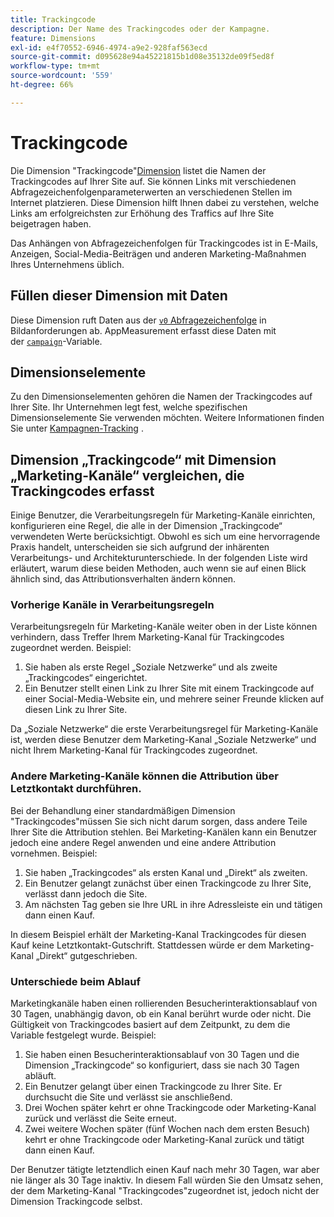 ```yaml
---
title: Trackingcode
description: Der Name des Trackingcodes oder der Kampagne.
feature: Dimensions
exl-id: e4f70552-6946-4974-a9e2-928faf563ecd
source-git-commit: d095628e94a45221815b1d08e35132de09f5ed8f
workflow-type: tm+mt
source-wordcount: '559'
ht-degree: 66%

---
```


# Trackingcode

Die Dimension &quot;Trackingcode&quot;[Dimension](overview.md) listet die Namen der Trackingcodes auf Ihrer Site auf. Sie können Links mit verschiedenen Abfragezeichenfolgenparameterwerten an verschiedenen Stellen im Internet platzieren. Diese Dimension hilft Ihnen dabei zu verstehen, welche Links am erfolgreichsten zur Erhöhung des Traffics auf Ihre Site beigetragen haben.

Das Anhängen von Abfragezeichenfolgen für Trackingcodes ist in E-Mails, Anzeigen, Social-Media-Beiträgen und anderen Marketing-Maßnahmen Ihres Unternehmens üblich.

## Füllen dieser Dimension mit Daten

Diese Dimension ruft Daten aus der [`v0` Abfragezeichenfolge](/help/implement/validate/query-parameters.md) in Bildanforderungen ab. AppMeasurement erfasst diese Daten mit der [`campaign`](/help/implement/vars/page-vars/campaign.md)-Variable.

## Dimensionselemente

Zu den Dimensionselementen gehören die Namen der Trackingcodes auf Ihrer Site. Ihr Unternehmen legt fest, welche spezifischen Dimensionselemente Sie verwenden möchten. Weitere Informationen finden Sie unter [Kampagnen-Tracking](/help/implement/use-cases/campaign-tracking.md) .

## Dimension „Trackingcode“ mit Dimension „Marketing-Kanäle“ vergleichen, die Trackingcodes erfasst

Einige Benutzer, die Verarbeitungsregeln für Marketing-Kanäle einrichten, konfigurieren eine Regel, die alle in der Dimension „Trackingcode“ verwendeten Werte berücksichtigt. Obwohl es sich um eine hervorragende Praxis handelt, unterscheiden sie sich aufgrund der inhärenten Verarbeitungs- und Architekturunterschiede. In der folgenden Liste wird erläutert, warum diese beiden Methoden, auch wenn sie auf einen Blick ähnlich sind, das Attributionsverhalten ändern können.

### Vorherige Kanäle in Verarbeitungsregeln

Verarbeitungsregeln für Marketing-Kanäle weiter oben in der Liste können verhindern, dass Treffer Ihrem Marketing-Kanal für Trackingcodes zugeordnet werden. Beispiel:

1. Sie haben als erste Regel „Soziale Netzwerke“ und als zweite „Trackingcodes“ eingerichtet.
2. Ein Benutzer stellt einen Link zu Ihrer Site mit einem Trackingcode auf einer Social-Media-Website ein, und mehrere seiner Freunde klicken auf diesen Link zu Ihrer Site.

Da „Soziale Netzwerke“ die erste Verarbeitungsregel für Marketing-Kanäle ist, werden diese Benutzer dem Marketing-Kanal „Soziale Netzwerke“ und nicht Ihrem Marketing-Kanal für Trackingcodes zugeordnet.

### Andere Marketing-Kanäle können die Attribution über Letztkontakt durchführen.

Bei der Behandlung einer standardmäßigen Dimension &quot;Trackingcodes&quot;müssen Sie sich nicht darum sorgen, dass andere Teile Ihrer Site die Attribution stehlen. Bei Marketing-Kanälen kann ein Benutzer jedoch eine andere Regel anwenden und eine andere Attribution vornehmen. Beispiel:

1. Sie haben „Trackingcodes“ als ersten Kanal und „Direkt“ als zweiten.
2. Ein Benutzer gelangt zunächst über einen Trackingcode zu Ihrer Site, verlässt dann jedoch die Site.
3. Am nächsten Tag geben sie Ihre URL in ihre Adressleiste ein und tätigen dann einen Kauf.

In diesem Beispiel erhält der Marketing-Kanal Trackingcodes für diesen Kauf keine Letztkontakt-Gutschrift. Stattdessen würde er dem Marketing-Kanal „Direkt“ gutgeschrieben.


### Unterschiede beim Ablauf

Marketingkanäle haben einen rollierenden Besucherinteraktionsablauf von 30 Tagen, unabhängig davon, ob ein Kanal berührt wurde oder nicht. Die Gültigkeit von Trackingcodes basiert auf dem Zeitpunkt, zu dem die Variable festgelegt wurde. Beispiel:

1. Sie haben einen Besucherinteraktionsablauf von 30 Tagen und die Dimension „Trackingcode“ so konfiguriert, dass sie nach 30 Tagen abläuft.
2. Ein Benutzer gelangt über einen Trackingcode zu Ihrer Site. Er durchsucht die Site und verlässt sie anschließend.
3. Drei Wochen später kehrt er ohne Trackingcode oder Marketing-Kanal zurück und verlässt die Seite erneut.
4. Zwei weitere Wochen später (fünf Wochen nach dem ersten Besuch) kehrt er ohne Trackingcode oder Marketing-Kanal zurück und tätigt dann einen Kauf.

Der Benutzer tätigte letztendlich einen Kauf nach mehr 30 Tagen, war aber nie länger als 30 Tage inaktiv. In diesem Fall würden Sie den Umsatz sehen, der dem Marketing-Kanal &quot;Trackingcodes&quot;zugeordnet ist, jedoch nicht der Dimension Trackingcode selbst.



